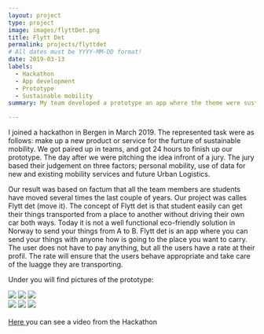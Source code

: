 ```yaml
---
layout: project
type: project
image: images/flyttDet.png
title: Flytt Det
permalink: projects/flyttdet
# All dates must be YYYY-MM-DD format!
date: 2019-03-13
labels:
  - Hackathon 
  - App development
  - Prototype
  - Sustainable mobility 
summary: My team developed a prototype an app where the theme were sustainable mobility.

---
```


I joined a hackathon in Bergen in March 2019. The represented task were as follows: make up a new product or service for the furture of sustainable mobility. We got paired up in teams, and got 24 hours to finish up our prototype. The day after we were pitching the idea infront of a jury. The jury based their judgement on three factors; personal mobility, use of data for new and existing mobility services and future Urban Logistics. 

Our result was based on factum that all the team members are students have moved several times the last couple of years. Our project was calles Flytt det (move it). The concept of Flytt det is that student easily can get their things transported from a place to another without driving their own car both ways. Today it is not a well functional eco-friendly solution in Norway to send your things from A to B. Flytt det is an app where you can send your things with anyone how is going to the place you want to carry. The user does not have to pay anything, but all the users have a rate at their profil. The rate will ensure that the users behave appropriate and take care of the luagge they are transporting. 

Under you will find pictures of the prototype:

<div class="ui small rounded images">
  <img class="ui image" src="../images/flyttDet1">
  <img class="ui image" src="../images/flyttDet2">
  <img class="ui image" src="../images/flyttDet13">
  <br>
  <img class="ui image" src="../images/flyttDet4">
   <img class="ui image" src="../images/flyttDet5">
   <img class="ui image" src="../images/flyttDet16">
</div>

<br>
<a href="https://www.youtube.com/watch?v=Q2et7aafWsU">Here </a> you can see a video from the Hackathon

